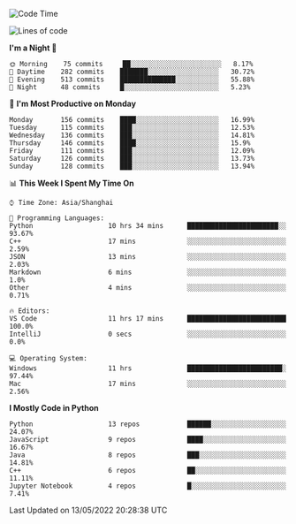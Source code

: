 <!--START_SECTION:waka-->
![Code Time](http://img.shields.io/badge/Code%20Time-0%20secs-blue)

![Lines of code](https://img.shields.io/badge/From%20Hello%20World%20I%27ve%20Written-12%20Million%20lines%20of%20code-blue)

**I'm a Night 🦉** 

```text
🌞 Morning    75 commits     ██░░░░░░░░░░░░░░░░░░░░░░░   8.17% 
🌆 Daytime    282 commits    ███████░░░░░░░░░░░░░░░░░░   30.72% 
🌃 Evening    513 commits    ██████████████░░░░░░░░░░░   55.88% 
🌙 Night      48 commits     █░░░░░░░░░░░░░░░░░░░░░░░░   5.23%

```
📅 **I'm Most Productive on Monday** 

```text
Monday       156 commits    ████░░░░░░░░░░░░░░░░░░░░░   16.99% 
Tuesday      115 commits    ███░░░░░░░░░░░░░░░░░░░░░░   12.53% 
Wednesday    136 commits    ███░░░░░░░░░░░░░░░░░░░░░░   14.81% 
Thursday     146 commits    ████░░░░░░░░░░░░░░░░░░░░░   15.9% 
Friday       111 commits    ███░░░░░░░░░░░░░░░░░░░░░░   12.09% 
Saturday     126 commits    ███░░░░░░░░░░░░░░░░░░░░░░   13.73% 
Sunday       128 commits    ███░░░░░░░░░░░░░░░░░░░░░░   13.94%

```


📊 **This Week I Spent My Time On** 

```text
⌚︎ Time Zone: Asia/Shanghai

💬 Programming Languages: 
Python                   10 hrs 34 mins      ███████████████████████░░   93.67% 
C++                      17 mins             ░░░░░░░░░░░░░░░░░░░░░░░░░   2.59% 
JSON                     13 mins             ░░░░░░░░░░░░░░░░░░░░░░░░░   2.03% 
Markdown                 6 mins              ░░░░░░░░░░░░░░░░░░░░░░░░░   1.0% 
Other                    4 mins              ░░░░░░░░░░░░░░░░░░░░░░░░░   0.71%

🔥 Editors: 
VS Code                  11 hrs 17 mins      █████████████████████████   100.0% 
IntelliJ                 0 secs              ░░░░░░░░░░░░░░░░░░░░░░░░░   0.0%

💻 Operating System: 
Windows                  11 hrs              ████████████████████████░   97.44% 
Mac                      17 mins             ░░░░░░░░░░░░░░░░░░░░░░░░░   2.56%

```

**I Mostly Code in Python** 

```text
Python                   13 repos            ██████░░░░░░░░░░░░░░░░░░░   24.07% 
JavaScript               9 repos             ████░░░░░░░░░░░░░░░░░░░░░   16.67% 
Java                     8 repos             ███░░░░░░░░░░░░░░░░░░░░░░   14.81% 
C++                      6 repos             ██░░░░░░░░░░░░░░░░░░░░░░░   11.11% 
Jupyter Notebook         4 repos             █░░░░░░░░░░░░░░░░░░░░░░░░   7.41%

```



 Last Updated on 13/05/2022 20:28:38 UTC
<!--END_SECTION:waka-->　　
